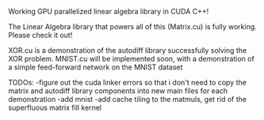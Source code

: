 Working GPU parallelized linear algebra library in CUDA C++!

The Linear Algebra library that powers all of this (Matrix.cu) is fully working. Please check it out!

XOR.cu is a demonstration of the autodiff library successfully solving the XOR problem. MNIST.cu will be implemented soon, with a demonstration of a simple feed-forward network on the MNIST dataset

TODOs:
-figure out the cuda linker errors so that i don't need to copy the matrix and autodiff library components into new main files for each demonstration
-add mnist
-add cache tiling to the matmuls, get rid of the superfluous matrix fill kernel
